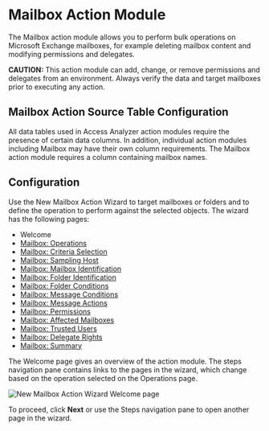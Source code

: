# Mailbox Action Module

The Mailbox action module allows you to perform bulk operations on Microsoft Exchange mailboxes, for
example deleting mailbox content and modifying permissions and delegates.

**CAUTION:** This action module can add, change, or remove permissions and delegates from an
environment. Always verify the data and target mailboxes prior to executing any action.

## Mailbox Action Source Table Configuration

All data tables used in Access Analyzer action modules require the presence of certain data columns.
In addition, individual action modules including Mailbox may have their own column requirements. The
Mailbox action module requires a column containing mailbox names.

## Configuration

Use the New Mailbox Action Wizard to target mailboxes or folders and to define the operation to
perform against the selected objects. The wizard has the following pages:

- Welcome
- [Mailbox: Operations](/docs/accessanalyzer/12.0/admin/action/mailbox/operations.md)
- [Mailbox: Criteria Selection](/docs/accessanalyzer/12.0/admin/action/mailbox/criteriaselection.md)
- [Mailbox: Sampling Host](/docs/accessanalyzer/12.0/admin/action/mailbox/samplinghost.md)
- [Mailbox: Mailbox Identification](/docs/accessanalyzer/12.0/admin/action/mailbox/identification.md)
- [Mailbox: Folder Identification](/docs/accessanalyzer/12.0/admin/action/mailbox/folderidentification.md)
- [Mailbox: Folder Conditions](/docs/accessanalyzer/12.0/admin/action/mailbox/folderconditions.md)
- [Mailbox: Message Conditions](/docs/accessanalyzer/12.0/admin/action/mailbox/messageconditions.md)
- [Mailbox: Message Actions](/docs/accessanalyzer/12.0/admin/action/mailbox/messageactions.md)
- [Mailbox: Permissions](/docs/accessanalyzer/12.0/admin/action/mailbox/permissions.md)
- [Mailbox: Affected Mailboxes](/docs/accessanalyzer/12.0/admin/action/mailbox/affectedmailboxes.md)
- [Mailbox: Trusted Users](/docs/accessanalyzer/12.0/admin/action/mailbox/trustedusers.md)
- [Mailbox: Delegate Rights](/docs/accessanalyzer/12.0/admin/action/mailbox/delegaterights.md)
- [Mailbox: Summary](/docs/accessanalyzer/12.0/admin/action/mailbox/summary.md)

The Welcome page gives an overview of the action module. The steps navigation pane contains links to
the pages in the wizard, which change based on the operation selected on the Operations page.

![New Mailbox Action Wizard Welcome page](/img/product_docs/activitymonitor/activitymonitor/install/welcome.webp)

To proceed, click **Next** or use the Steps navigation pane to open another page in the wizard.

